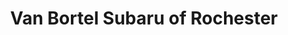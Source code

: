---
title: "Van Bortel Subaru of Rochester"
url: /rochester/van-bortel-subaru-of-rochester/
shop: car
---